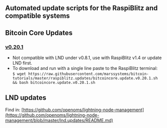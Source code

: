 ## Automated update scripts for the RaspiBlitz and compatible systems

## Bitcoin Core Updates
### [v0.20.1](/raspiblitz.updates/bitcoincore.update.v0.20.1.sh)
* Not compatible with LND under v0.8.1, use with RaspiBlitz v1.4 or update LND first.
* To download and run with a single line paste to the RaspiBlitz terminal:  
`$ wget https://raw.githubusercontent.com/marssystems/bitcoin-tutorials/master/raspiblitz.updates/bitcoincore.update.v0.20.1.sh && bash bitcoincore.update.v0.20.1.sh`

## LND updates

Find in: [https://github.com/openoms/lightning-node-management](https://github.com/openoms/lightning-node-management/blob/master/lnd.updates/README.md)
